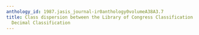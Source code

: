 ```yaml
---
anthology_id: 1987.jasis_journal-ir0anthology0volumeA38A3.7
title: Class dispersion between the Library of Congress Classification and the Dewey
  Decimal Classification
---
```

